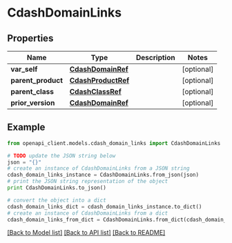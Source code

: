 # CdashDomainLinks


## Properties
Name | Type | Description | Notes
------------ | ------------- | ------------- | -------------
**var_self** | [**CdashDomainRef**](CdashDomainRef.md) |  | [optional] 
**parent_product** | [**CdashProductRef**](CdashProductRef.md) |  | [optional] 
**parent_class** | [**CdashClassRef**](CdashClassRef.md) |  | [optional] 
**prior_version** | [**CdashDomainRef**](CdashDomainRef.md) |  | [optional] 

## Example

```python
from openapi_client.models.cdash_domain_links import CdashDomainLinks

# TODO update the JSON string below
json = "{}"
# create an instance of CdashDomainLinks from a JSON string
cdash_domain_links_instance = CdashDomainLinks.from_json(json)
# print the JSON string representation of the object
print CdashDomainLinks.to_json()

# convert the object into a dict
cdash_domain_links_dict = cdash_domain_links_instance.to_dict()
# create an instance of CdashDomainLinks from a dict
cdash_domain_links_from_dict = CdashDomainLinks.from_dict(cdash_domain_links_dict)
```
[[Back to Model list]](../README.md#documentation-for-models) [[Back to API list]](../README.md#documentation-for-api-endpoints) [[Back to README]](../README.md)


